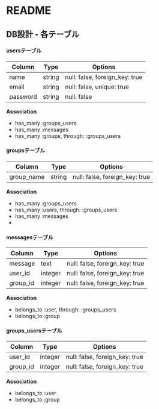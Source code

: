 # README

## DB設計 - 各テーブル

#### usersテーブル
|Column|Type|Options|
|------|----|-------|
|name|string|null: false, foreign_key: true|
|email|string|null: false, unique: true|
|password|string|null: false|

**Association**
- has_many :groups_users 
- has_many :messages
- has_many :groups, through: :groups_users

#### groupsテーブル
|Column|Type|Options|
|------|----|-------|
|group_name|string|null: false, foreign_key: true|

**Association**
- has_many :groups_users
- has_many :users, through: :groups_users
- has_many :messages
- 

#### messagesテーブル
|Column|Type|Options|
|------|----|-------|
|message|text|null: false, foreign_key: true|
|user_id|integer|null: false, foreign_key: true|
|group_id|integer|null: false, foreign_key: true|

**Association**
- belongs_to :user, through: :groups_users
- belongs_to :group

#### groups_usersテーブル
|Column|Type|Options|
|------|----|-------|
|user_id|integer|null: false, foreign_key: true|
|group_id|integer|null: false, foreign_key: true|

**Association**
- belongs_to :user
- belongs_to :group